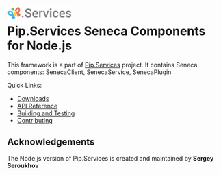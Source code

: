 # <img src="https://github.com/pip-services/pip-services/raw/master/design/Logo.png" alt="Pip.Services Logo" style="max-width:30%"> <br/> Pip.Services Seneca Components for Node.js

This framework is a part of [Pip.Services](https://github.com/pip-services/pip-services) project.
It contains Seneca components: SenecaClient, SenecaService, SenecaPlugin

Quick Links:

* [Downloads](https://github.com/pip-services-node/pip-services-seneca-node/blob/master/doc/Downloads.md)
* [API Reference](https://rawgit.com/pip-services-node/pip-services-seneca-node/master/doc/api/index.html)
* [Building and Testing](https://github.com/pip-services/pip-services-seneca-node/blob/master/doc/Development.md)
* [Contributing](https://github.com/pip-services/pip-services-seneca-node/blob/master/doc/Development.md/#contrib)

## Acknowledgements

The Node.js version of Pip.Services is created and maintained by **Sergey Seroukhov**
